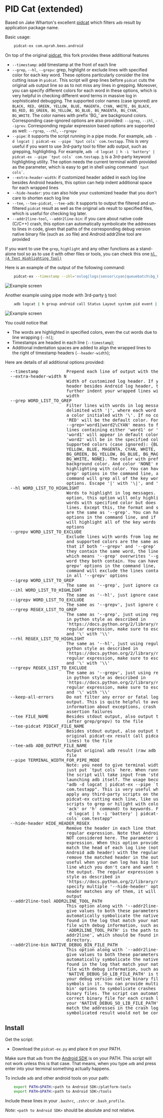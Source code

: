 PID Cat (extended)
==================

Based on Jake Wharton's excellent [pidcat][1] which filters `adb`
result by application package name.

Basic usage:
```bash
    pidcat-ex com.oprah.bees.android
```
On top of the original [pidcat][1], this fork provides these additional features
 * `--timestamp`: add timestamp at the front of each line
 * `--grep`, `--hl`, `--grepv`: grep, highlight or exclude lines with
                        specified color for each key word.
                        These options particularly consider the
                        line cutting issue in `pidcat`.
                        This script will grep lines before `pidcat`
                        cuts the original `adb` output line so as to
                        not miss any lines in grepping. Moreover, you can
                        specify different colors for each word in these
                        options, which is very helpful in checking different
                        word terms in massive log in sophisticated debugging.
                        The supported color names (case ignored) are
                        `BLACK, RED, GREEN,
                        YELLOW, BLUE, MAGENTA, CYAN,
                        WHITE, BG_BLACK, BG_RED, BG_GREEN, BG_YELLOW, BG_BLUE,
                        BG_MAGENTA, BG_CYAN, BG_WHITE`.
                        The color names with prefix 'BG_' are background colors.
                        Corresponding case-ignored options are also
                        provided: `--igrep`, `--ihl`, `--igrev`.
                        Corresponding regular expression based
                        options are supported
                        as well: `--rgrep`, `--rhl`, `--rgrepv`
 * `--pipe`: it supports the script running in a pipe mode. For example,
   ``adb -d logcat | pidcat-ex --pipe `tput cols` com.testapp``.
   This is very useful if you want to use 3rd-party tool to filter
   adb output, such as grepping, highlighting. For example,
   ``adb -d logcat | h -i 'battery' | pidcat-ex --pipe `tput cols` com.testapp``.
   [`h`][4] is a 3rd-party keyword highlighting utility.
   The option needs the current terminal width provided as the parameter,
   which is easy to get in shell using command `` `tput cols` ``.
 * `--extra-header-width`: if customized header added in each log line
    besides Android headers, this option can help indent additional
    space for each wrapped lines
 * `--hide-header`: you can also hide your customized header that you don't care
   to shorten each log line
 * `--tee`, `--tee-pidcat`, `--tee-adb`: it supports to output
   the filtered and un-filtered `pidcat` result as well as the original
   `adb` result to specified files, which is useful for checking log later.
 * `--addr2line-tool`, `--addr2line-bin`: if you care about native code (C/C++) crash, this option
   can automatically symbolicate the addresses to lines in code, given
   that paths of the corresponding debug version native binary file (such as .so file)
   and Android addr2line tool are provided

If you want to use the `grep`, `highlight` and any other functions
as a stand-alone tool so as to use it with other files or tools,
you can check this one [`hl (A Text Highlighting Tool)`][2]

Here is an example of the output of the following command:
```bash
    pidcat-ex --timestamp --ihl='oslog|logs|sensor\cyan|queuebatch\bg_blue|state\white|latency\bg_green|enable\magenta' --hl='screen\yellow|far\bg_yellow|event\bg_ack'
```
![Example screen](screen.png)

Another example using pipe mode with 3rd-party [`h`][4] tool:
```bash
    adb logcat | h group android call Status Layout system pid event | pidcat-ex --pipe=`tput cols`
```
![Example screen](screen2.png)

You could notice that
 * The words are highlighted in specified colors, even the cut words due to line wrapping (`--hl`);
 * Timestamps are headed in each line (`--timestamp`);
 * Additional indentation spaces are added to align the wrapped lines to the right of timestamp headers (`--header-width`);

Here are details of all additional options provided:
<pre>
  --timestamp           Prepend each line of output with the current time.
  --extra-header-width N
                        Width of customized log header. If you have your own
                        header besides Android log header, this option will
                        further indent your wrapped lines with additional
                        width
  --grep WORD_LIST_TO_GREP
                        Filter lines with words in log messages. The words are
                        delimited with '|', where each word can be tailed with
                        a color initialed with '\'. If no color is specified,
                        'RED' will be the default color. For example, option
                        --grep='word1|word2\CYAN' means to filter out all
                        lines containing either 'word1' or 'word2', and
                        'word1' will appear in default color 'RED', while
                        'word2' will be in the specified color 'CYAN'.
                        Supported colors (case ignored): {BLACK, RED, GREEN,
                        YELLOW, BLUE, MAGENTA, CYAN, WHITE, BG_BLACK, BG_RED,
                        BG_GREEN, BG_YELLOW, BG_BLUE, BG_MAGENTA, BG_CYAN,
                        BG_WHITE, NONE}. The color with prefix 'BG_' is
                        background color. And color 'NONE' means NOT
                        highlighting with color. You can have multiple '--
                        grep' options in the command line, and if so, the
                        command will grep all of the key words in all '--grep'
                        options. Escape '|' with '\|', and '\' with '\\'.
  --hl WORD_LIST_TO_HIGHLIGHT
                        Words to highlight in log messages. Unlike '--grep'
                        option, this option will only highlight the specified
                        words with specified color but does not filter any
                        lines. Except this, the format and supported colors
                        are the same as '--grep'. You can have multiple '--hl'
                        options in the command line, and if so, the command
                        will highlight all of the key words in all '--hl'
                        options
  --grepv WORD_LIST_TO_EXCLUDE
                        Exclude lines with words from log messages. The format
                        and supported colors are the same as '--grep'. Note
                        that if both '--grepv' and '--grep' are provided and
                        they contain the same word, the line will always show,
                        which means '--grep' overwrites '--grepv' for the same
                        word they both contain. You can have multiple '--
                        grepv' options in the command line, and if so, the
                        command will exclude the lines containing any keywords
                        in all '--grepv' options
  --igrep WORD_LIST_TO_GREP
                        The same as '--grep', just ignore case
  --ihl WORD_LIST_TO_HIGHLIGHT
                        The same as '--hl', just ignore case
  --igrepv WORD_LIST_TO_EXCLUDE
                        The same as '--grepv', just ignore case
  --rgrep REGEX_LIST_TO_GREP
                        The same as '--grep', just using regular expressions
                        in python style as described in
                        'https://docs.python.org/2/library/re.html'. In the
                        regular expression, make sure to escape '|' with '\|',
                        and '\' with '\\'
  --rhl REGEX_LIST_TO_HIGHLIGHT
                        The same as '--hl', just using regular expressions in
                        python style as described in
                        'https://docs.python.org/2/library/re.html'. In the
                        regular expression, make sure to escape '|' with '\|',
                        and '\' with '\\'
  --rgrepv REGEX_LIST_TO_EXCLUDE
                        The same as '--grepv', just using regular expressions
                        in python style as described in
                        'https://docs.python.org/2/library/re.html'. In the
                        regular expression, make sure to escape '|' with '\|',
                        and '\' with '\\'
  --keep-all-errors     Do not filter any error or fatal logs from 'pidcat-ex'
                        output. This is quite helpful to avoid ignoring
                        information about exceptions, crash stacks and
                        assertion failures
  --tee FILE_NAME       Besides stdout output, also output the filtered result
                        (after grep/grepv) to the file
  --tee-pidcat PIDCAT_FILE_NAME
                        Besides stdout output, also output the unfiltered
                        original pidcat-ex result (all pidcat-ex formatted
                        lines) to the file
  --tee-adb ADB_OUTPUT_FILE_NAME
                        Output original adb result (raw adb output) to the
                        file
  --pipe TERMINAL_WIDTH_FOR_PIPE_MODE
                        Note: you need to give terminal width as the value,
                        just put `tput cols` here. When running in pipe mode,
                        the script will take input from 'stdin' rather than
                        launching adb itself. The usage becomes something like
                        "adb -d logcat | pidcat-ex --pipe `tput cols`
                        com.testapp". This is very useful when you want to
                        apply any third-party scripts on the adb output before
                        pidcat-ex cutting each line, like using 3rd-party
                        scripts to grep or hilight with colors (such as using
                        'ack' or 'h' command) to keywords. For example, "adb
                        -d logcat | h -i 'battery' | pidcat-ex --pipe `tput
                        cols` com.testapp"
  --hide-header HIDE_HEADER_REGEX
                        Remove the header in each line that matches the
                        regular expression. Note that Android adb header is
                        NOT considered here. The parameter is regular
                        expression. When this option provided, the script will
                        match the head of each log line (not including the
                        Android adb header) with the regular expression, and
                        remove the matched header in the output. This is
                        useful when your own log has big long headers in each
                        line which you don't care and want to hide them from
                        the output. The regular expression syntax is in python
                        style as described in
                        'https://docs.python.org/2/library/re.html'. You can
                        specify multiple '--hide-header' options and if the
                        header matches any of them, it will be removed from
                        output
  --addr2line-tool ADDR2LINE_TOOL_PATH
                        This option along with '--addr2line-bin' (you have to
                        give values to both these parameters) will help you
                        automatically symbolicate the native crash addresses
                        found in the log that match your native code binary
                        file with debug information, such as '.so' lib file.
                        'ADDR2LINE_TOOL_PATH' is the path to the 'xxx-
                        addr2line', which should be found in your Android SDK
                        directory.
  --addr2line-bin NATIVE_DEBUG_BIN_FILE_PATH
                        This option along with `--addr2line-tool` (you have to
                        give values to both these parameters) will help you
                        automatically symbolicate the native crash addresses
                        found in the log that match your native code binary
                        file with debug information, such as '.so' lib file.
                        'NATIVE_DEBUG_SO_LIB_FILE_PATH' is the file path to
                        your debug version native binary file with debug
                        symbols in it. You can provide multiple '--addr2line-
                        bin' options to symbolicate crashes of multiple native
                        binary files. The script can automatically match the
                        correct binary file for each crash log line. Note that
                        your 'NATIVE_DEBUG_SO_LIB_FILE_PATH' version has to
                        match the addresses in the crash log, otherwise, the
                        symbolicated result would not be correct
</pre>

Install
-------

Get the script:

 * Download the `pidcat-ex.py` and place it on your PATH.


Make sure that `adb` from the [Android SDK][3] is on your PATH. This script will
not work unless this is that case. That means, when you type `adb` and press
enter into your terminal something actually happens.

To include `adb` and other android tools on your path:
```bash
    export PATH=$PATH:<path to Android SDK>/platform-tools
    export PATH=$PATH:<path to Android SDK>/tools
```
Include these lines in your `.bashrc`, `.zshrc` or `.bash_profile`.

*Note:* `<path to Android SDK>` should be absolute and not relative.

 [1]: https://github.com/JakeWharton/pidcat
 [2]: https://github.com/healthluck/hl
 [3]: http://developer.android.com/sdk/
 [4]: https://github.com/paoloantinori/hhighlighter
